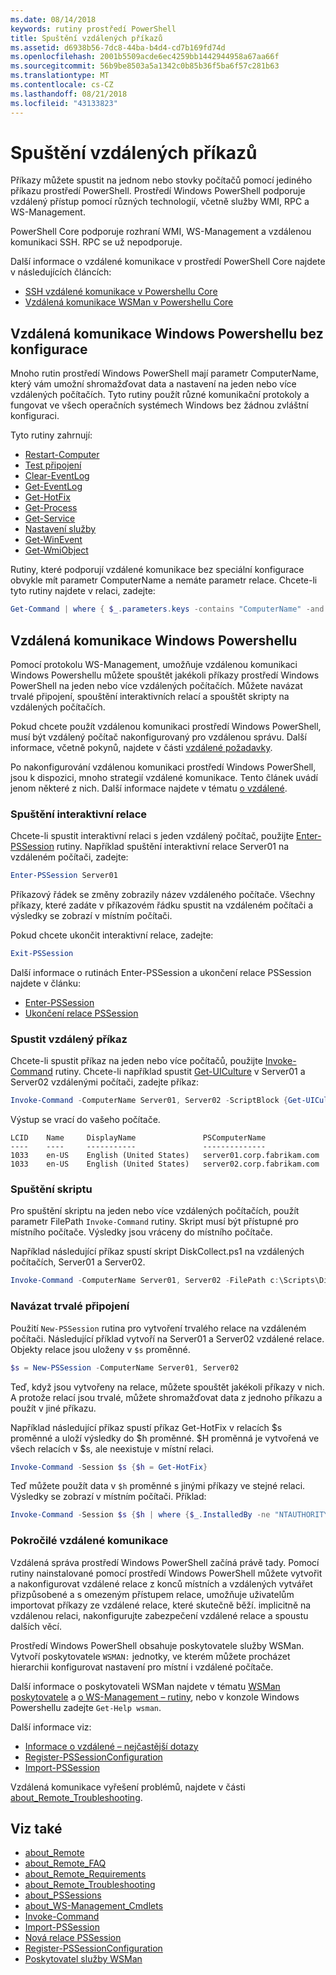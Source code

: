 ```yaml
---
ms.date: 08/14/2018
keywords: rutiny prostředí PowerShell
title: Spuštění vzdálených příkazů
ms.assetid: d6938b56-7dc8-44ba-b4d4-cd7b169fd74d
ms.openlocfilehash: 2001b5509acde6ec4259bb1442944958a67aa66f
ms.sourcegitcommit: 56b9be8503a5a1342c0b85b36f5ba6f57c281b63
ms.translationtype: MT
ms.contentlocale: cs-CZ
ms.lasthandoff: 08/21/2018
ms.locfileid: "43133823"
---
```

# <a name="running-remote-commands"></a>Spuštění vzdálených příkazů

Příkazy můžete spustit na jednom nebo stovky počítačů pomocí jediného příkazu prostředí PowerShell. Prostředí Windows PowerShell podporuje vzdálený přístup pomocí různých technologií, včetně služby WMI, RPC a WS-Management.

PowerShell Core podporuje rozhraní WMI, WS-Management a vzdálenou komunikaci SSH. RPC se už nepodporuje.

Další informace o vzdálené komunikace v prostředí PowerShell Core najdete v následujících článcích:

- [SSH vzdálené komunikace v Powershellu Core][ssh-remoting]
- [Vzdálená komunikace WSMan v Powershellu Core][wsman-remoting]

## <a name="windows-powershell-remoting-without-configuration"></a>Vzdálená komunikace Windows Powershellu bez konfigurace

Mnoho rutin prostředí Windows PowerShell mají parametr ComputerName, který vám umožní shromažďovat data a nastavení na jeden nebo více vzdálených počítačích. Tyto rutiny použít různé komunikační protokoly a fungovat ve všech operačních systémech Windows bez žádnou zvláštní konfiguraci.

Tyto rutiny zahrnují:

- [Restart-Computer](/powershell/module/microsoft.powershell.management/restart-computer)
- [Test připojení](/powershell/module/microsoft.powershell.management/test-connection)
- [Clear-EventLog](/powershell/module/microsoft.powershell.management/clear-eventlog)
- [Get-EventLog](/powershell/module/microsoft.powershell.management/get-eventlog)
- [Get-HotFix](/powershell/module/microsoft.powershell.management/get-hotfix)
- [Get-Process](/powershell/module/microsoft.powershell.management/get-process)
- [Get-Service](/powershell/module/microsoft.powershell.management/get-service)
- [Nastavení služby](/powershell/module/microsoft.powershell.management/set-service)
- [Get-WinEvent](/powershell/module/microsoft.powershell.diagnostics/get-winevent)
- [Get-WmiObject](/powershell/module/microsoft.powershell.management/get-wmiobject)

Rutiny, které podporují vzdálené komunikace bez speciální konfigurace obvykle mít parametr ComputerName a nemáte parametr relace. Chcete-li tyto rutiny najdete v relaci, zadejte:

```powershell
Get-Command | where { $_.parameters.keys -contains "ComputerName" -and $_.parameters.keys -notcontains "Session"}
```

## <a name="windows-powershell-remoting"></a>Vzdálená komunikace Windows Powershellu

Pomocí protokolu WS-Management, umožňuje vzdálenou komunikaci Windows Powershellu můžete spouštět jakékoli příkazy prostředí Windows PowerShell na jeden nebo více vzdálených počítačích. Můžete navázat trvalé připojení, spouštění interaktivních relací a spouštět skripty na vzdálených počítačích.

Pokud chcete použít vzdálenou komunikaci prostředí Windows PowerShell, musí být vzdálený počítač nakonfigurovaný pro vzdálenou správu.
Další informace, včetně pokynů, najdete v části [vzdálené požadavky](/powershell/module/microsoft.powershell.core/about/about_remote_requirements).

Po nakonfigurování vzdálenou komunikaci prostředí Windows PowerShell, jsou k dispozici, mnoho strategií vzdálené komunikace.
Tento článek uvádí jenom některé z nich. Další informace najdete v tématu [o vzdálené](/powershell/module/microsoft.powershell.core/about/about_remote).

### <a name="start-an-interactive-session"></a>Spuštění interaktivní relace

Chcete-li spustit interaktivní relaci s jeden vzdálený počítač, použijte [Enter-PSSession](/powershell/module/microsoft.powershell.core/enter-pssession) rutiny.
Například spuštění interaktivní relace Server01 na vzdáleném počítači, zadejte:

```powershell
Enter-PSSession Server01
```

Příkazový řádek se změny zobrazily název vzdáleného počítače. Všechny příkazy, které zadáte v příkazovém řádku spustit na vzdáleném počítači a výsledky se zobrazí v místním počítači.

Pokud chcete ukončit interaktivní relace, zadejte:

```powershell
Exit-PSSession
```

Další informace o rutinách Enter-PSSession a ukončení relace PSSession najdete v článku:

- [Enter-PSSession](/powershell/module/microsoft.powershell.core/enter-pssession)
- [Ukončení relace PSSession](/powershell/module/microsoft.powershell.core/exit-pssession)

### <a name="run-a-remote-command"></a>Spustit vzdálený příkaz

Chcete-li spustit příkaz na jeden nebo více počítačů, použijte [Invoke-Command](/powershell/module/microsoft.powershell.core/invoke-command) rutiny. Chcete-li například spustit [Get-UICulture](/powershell/module/microsoft.powershell.utility/get-uiculture) v Server01 a Server02 vzdálenými počítači, zadejte příkaz:

```powershell
Invoke-Command -ComputerName Server01, Server02 -ScriptBlock {Get-UICulture}
```

Výstup se vrací do vašeho počítače.

```output
LCID    Name     DisplayName               PSComputerName
----    ----     -----------               --------------
1033    en-US    English (United States)   server01.corp.fabrikam.com
1033    en-US    English (United States)   server02.corp.fabrikam.com
```

### <a name="run-a-script"></a>Spuštění skriptu

Pro spuštění skriptu na jeden nebo více vzdálených počítačích, použít parametr FilePath `Invoke-Command` rutiny. Skript musí být přístupné pro místního počítače. Výsledky jsou vráceny do místního počítače.

Například následující příkaz spustí skript DiskCollect.ps1 na vzdálených počítačích, Server01 a Server02.

```powershell
Invoke-Command -ComputerName Server01, Server02 -FilePath c:\Scripts\DiskCollect.ps1
```

### <a name="establish-a-persistent-connection"></a>Navázat trvalé připojení

Použití `New-PSSession` rutina pro vytvoření trvalého relace na vzdáleném počítači. Následující příklad vytvoří na Server01 a Server02 vzdálené relace. Objekty relace jsou uloženy v `$s` proměnné.

```powershell
$s = New-PSSession -ComputerName Server01, Server02
```

Teď, když jsou vytvořeny na relace, můžete spouštět jakékoli příkazy v nich. A protože relací jsou trvalé, můžete shromažďovat data z jednoho příkazu a použít v jiné příkazu.

Například následující příkaz spustí příkaz Get-HotFix v relacích $s proměnné a uloží výsledky do $h proměnné. $H proměnná je vytvořená ve všech relacích v $s, ale neexistuje v místní relaci.

```powershell
Invoke-Command -Session $s {$h = Get-HotFix}
```

Teď můžete použít data v `$h` proměnné s jinými příkazy ve stejné relaci. Výsledky se zobrazí v místním počítači. Příklad:

```powershell
Invoke-Command -Session $s {$h | where {$_.InstalledBy -ne "NTAUTHORITY\SYSTEM"}}
```

### <a name="advanced-remoting"></a>Pokročilé vzdálené komunikace

Vzdálená správa prostředí Windows PowerShell začíná právě tady. Pomocí rutiny nainstalované pomocí prostředí Windows PowerShell můžete vytvořit a nakonfigurovat vzdálené relace z konců místních a vzdálených vytvářet přizpůsobené a s omezeným přístupem relace, umožňuje uživatelům importovat příkazy ze vzdálené relace, které skutečně běží. implicitně na vzdálenou relaci, nakonfigurujte zabezpečení vzdálené relace a spoustu dalších věcí.

Prostředí Windows PowerShell obsahuje poskytovatele služby WSMan. Vytvoří poskytovatele `WSMAN:` jednotky, ve kterém můžete procházet hierarchii konfigurovat nastavení pro místní i vzdálené počítače.

Další informace o poskytovateli WSMan najdete v tématu [WSMan poskytovatele](https://technet.microsoft.com/library/dd819476.aspx) a [o WS-Management – rutiny](/powershell/module/microsoft.powershell.core/about/about_ws-management_cmdlets), nebo v konzole Windows Powershellu zadejte `Get-Help wsman`.

Další informace viz:

- [Informace o vzdálené – nejčastější dotazy](https://technet.microsoft.com/library/dd315359.aspx)
- [Register-PSSessionConfiguration](https://go.microsoft.com/fwlink/?LinkId=821508)
- [Import-PSSession](https://go.microsoft.com/fwlink/?LinkId=821821)

Vzdálená komunikace vyřešení problémů, najdete v části [about_Remote_Troubleshooting](https://technet.microsoft.com/library/dd347642.aspx).

## <a name="see-also"></a>Viz také

- [about_Remote](https://technet.microsoft.com/library/9b4a5c87-9162-4adf-bdfe-fbc80b9b8970)
- [about_Remote_FAQ](https://technet.microsoft.com/library/e23702fd-9415-4a98-9975-390a4d3adc42)
- [about_Remote_Requirements](https://technet.microsoft.com/library/da213949-134c-4741-b307-81f4492ba1bd)
- [about_Remote_Troubleshooting](https://technet.microsoft.com/library/2f890148-8578-49ed-85ea-79a489dd6317)
- [about_PSSessions](https://technet.microsoft.com/library/7a9b4e0e-fa1b-47b0-92f6-6e2995d70acb)
- [about_WS-Management_Cmdlets](https://technet.microsoft.com/library/6ed3370a-ea10-45a5-9493-696aeace27ed)
- [Invoke-Command](/powershell/module/microsoft.powershell.core/invoke-command)
- [Import-PSSession](https://go.microsoft.com/fwlink/?LinkId=821821)
- [Nová relace PSSession](https://go.microsoft.com/fwlink/?LinkId=821498)
- [Register-PSSessionConfiguration](https://go.microsoft.com/fwlink/?LinkId=821508)
- [Poskytovatel služby WSMan](https://technet.microsoft.com/library/66fe1241-e08f-49ca-832f-a84c33ca8735)

[wsman-remoting]: WSMan-Remoting-in-PowerShell-Core.md
[ssh-remoting]: SSH-Remoting-in-PowerShell-Core.md